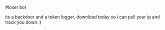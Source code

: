#loser bot

its a backdoor and a token logger, download today so i can pull your ip and track you down :)
